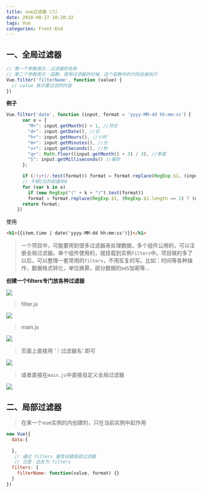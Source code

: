 ```yaml
---
title: vue过滤器（八）
date: 2018-08-27 10:20:32
tags: Vue
categories: Front-End
---
```


## 一、全局过滤器

```javascript
// 第一个参数表示：过滤器的名称
// 第二个参数表示：函数，使用过滤器的时候，这个函数中的代码会被执行
Vue.filter('filterName', function (value) {
  // value 表示要过滤的内容
})
```

**例子**

```javascript
Vue.filter('date', function (input, format = 'yyyy-MM-dd hh:mm:ss'）{
      var o = {
        "M+": input.getMonth() + 1, //月份 
        "d+": input.getDate(), //日 
        "h+": input.getHours(), //小时 
        "m+": input.getMinutes(), //分 
        "s+": input.getSeconds(), //秒 
        "q+": Math.floor((input.getMonth() + 3) / 3), //季度 
        "S": input.getMilliseconds() //毫秒 
      };

      if (/(y+)/.test(format)) format = format.replace(RegExp.$1, (input.getFullYear() + "").substr(4 - RegExp.$1.length));
      // 不够2位的前面补0
      for (var k in o)
        if (new RegExp("(" + k + ")").test(format)) 
        format = format.replace(RegExp.$1, (RegExp.$1.length == 1) ? (o[k]) : (("00" + o[k]).substr(("" + o[k]).length)));
      return format;
    })
```

使用

```html
<h1>{{item.time | date('yyyy-MM-dd hh:mm:ss')}}</h1>
```

> 一个项目中，可能要用到很多过滤器来处理数据，多个组件公用的，可以注册全局过滤器。单个组件使用的，就挂载到实例`filters`中。项目做的多了以后，可以整理一套常用的`filters`，不用反复的写。比如：时间等各种操作，数据格式转化，单位换算，部分数据的`md5`加密等…

**创建一个filters专门放各种过滤器**


![](https://poetries1.gitee.io/img-repo/2019/10/622.png)

> filter.js

![](https://poetries1.gitee.io/img-repo/2019/10/623.png)

>  main.js

![](https://poetries1.gitee.io/img-repo/2019/10/624.png)

> 页面上直接用 ’｜过滤器名‘ 即可

![](https://poetries1.gitee.io/img-repo/2019/10/625.png)

> 或者直接在`main.js`中直接自定义全局过滤器

![](https://poetries1.gitee.io/img-repo/2019/10/626.png)


## 二、局部过滤器

> 在某一个vue实例的内创建的，只在当前实例中起作用

```javascript
new Vue({
  data:{
      
  },
   // 通过 filters 属性创建局部过滤器
   // 注意：此处为 filters
  filters: {
    filterName: function(value, format) {}
  }
})
```
